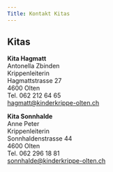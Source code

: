 ```yaml
---
Title: Kontakt Kitas
---
```


## Kitas

**Kita Hagmatt**<br>
Antonella Zbinden<br>
Krippenleiterin<br>
Hagmattstrasse 27<br>
4600 Olten<br>
Tel. 062 212 64 65<br>
<a href="mailto:hagmatt@kinderkrippe-olten.ch">hagmatt@kinderkrippe-olten.ch</a>

**Kita Sonnhalde**<br>
Anne Peter</br>
Krippenleiterin<br>
Sonnhaldenstrasse 44<br>
4600 Olten<br>
Tel. 062 296 18 81<br>
<a href="mailto: sonnhalde@kinderkrippe-olten.ch">sonnhalde@kinderkrippe-olten.ch</a>

